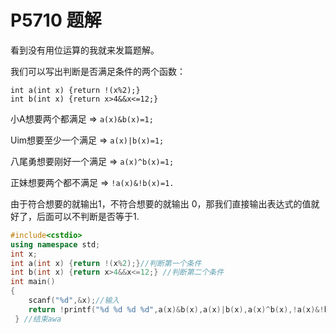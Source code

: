 # P5710 题解

看到没有用位运算的我就来发篇题解。

我们可以写出判断是否满足条件的两个函数：

```
int a(int x) {return !(x%2);}
int b(int x) {return x>4&&x<=12;} 
```

小A想要两个都满足 $\Rightarrow$ ```a(x)&b(x)=1;```

Uim想要至少一个满足 $\Rightarrow$ ```a(x)|b(x)=1;```

八尾勇想要刚好一个满足 $\Rightarrow$ ```a(x)^b(x)=1;```

正妹想要两个都不满足 $\Rightarrow$ ```!a(x)&!b(x)=1.```

由于符合想要的就输出1，不符合想要的就输出 0，那我们直接输出表达式的值就好了，后面可以不判断是否等于1.

```cpp
#include<cstdio>
using namespace std;
int x;
int a(int x) {return !(x%2);}//判断第一个条件
int b(int x) {return x>4&&x<=12;} //判断第二个条件
int main()
{
	scanf("%d",&x);//输入
	return !printf("%d %d %d %d",a(x)&b(x),a(x)|b(x),a(x)^b(x),!a(x)&!b(x));//分别判断
 } //结束awa
```
